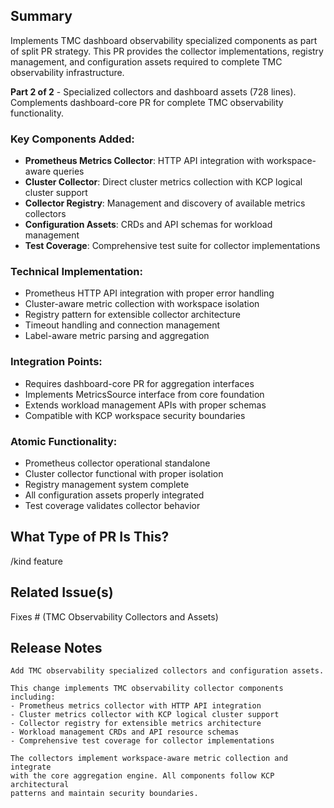 <!--

Thanks for creating a pull request!
If this is your first time, please make sure to review CONTRIBUTING.MD.

-->

## Summary

Implements TMC dashboard observability specialized components as part of split PR strategy. This PR provides the collector implementations, registry management, and configuration assets required to complete TMC observability infrastructure.

**Part 2 of 2** - Specialized collectors and dashboard assets (728 lines). Complements dashboard-core PR for complete TMC observability functionality.

### Key Components Added:
- **Prometheus Metrics Collector**: HTTP API integration with workspace-aware queries
- **Cluster Collector**: Direct cluster metrics collection with KCP logical cluster support
- **Collector Registry**: Management and discovery of available metrics collectors
- **Configuration Assets**: CRDs and API schemas for workload management
- **Test Coverage**: Comprehensive test suite for collector implementations

### Technical Implementation:
- Prometheus HTTP API integration with proper error handling
- Cluster-aware metric collection with workspace isolation
- Registry pattern for extensible collector architecture
- Timeout handling and connection management
- Label-aware metric parsing and aggregation

### Integration Points:
- Requires dashboard-core PR for aggregation interfaces
- Implements MetricsSource interface from core foundation
- Extends workload management APIs with proper schemas
- Compatible with KCP workspace security boundaries

### Atomic Functionality:
- Prometheus collector operational standalone
- Cluster collector functional with proper isolation
- Registry management system complete
- All configuration assets properly integrated
- Test coverage validates collector behavior

## What Type of PR Is This?

/kind feature

## Related Issue(s)

Fixes # (TMC Observability Collectors and Assets)

## Release Notes

```
Add TMC observability specialized collectors and configuration assets.

This change implements TMC observability collector components including:
- Prometheus metrics collector with HTTP API integration
- Cluster metrics collector with KCP logical cluster support  
- Collector registry for extensible metrics architecture
- Workload management CRDs and API resource schemas
- Comprehensive test coverage for collector implementations

The collectors implement workspace-aware metric collection and integrate
with the core aggregation engine. All components follow KCP architectural
patterns and maintain security boundaries.
```